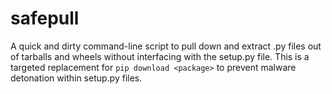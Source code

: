# safepull

A quick and dirty command-line script to pull down and extract .py files out of tarballs and wheels without interfacing
with the setup.py file. This is a targeted replacement for `pip download <package>` to prevent malware detonation within
setup.py files. 
